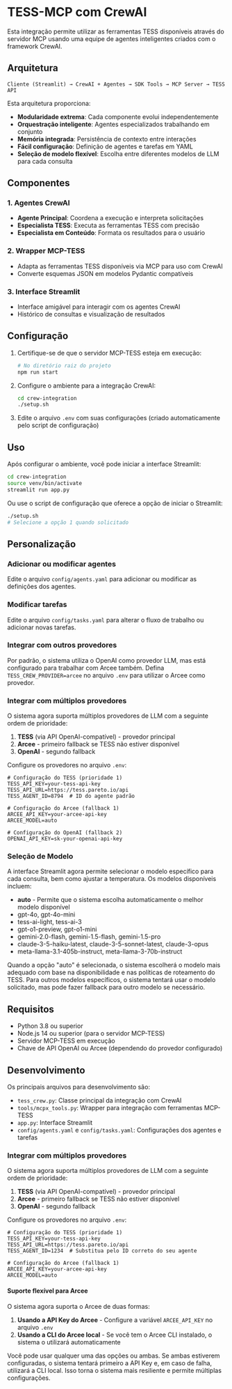 # TESS-MCP com CrewAI

Esta integração permite utilizar as ferramentas TESS disponíveis através do servidor MCP usando uma equipe de agentes inteligentes criados com o framework CrewAI.

## Arquitetura

```
Cliente (Streamlit) → CrewAI + Agentes → SDK Tools → MCP Server → TESS API
```

Esta arquitetura proporciona:
- **Modularidade extrema**: Cada componente evolui independentemente
- **Orquestração inteligente**: Agentes especializados trabalhando em conjunto
- **Memória integrada**: Persistência de contexto entre interações
- **Fácil configuração**: Definição de agentes e tarefas em YAML
- **Seleção de modelo flexível**: Escolha entre diferentes modelos de LLM para cada consulta

## Componentes

### 1. Agentes CrewAI
- **Agente Principal**: Coordena a execução e interpreta solicitações
- **Especialista TESS**: Executa as ferramentas TESS com precisão
- **Especialista em Conteúdo**: Formata os resultados para o usuário

### 2. Wrapper MCP-TESS
- Adapta as ferramentas TESS disponíveis via MCP para uso com CrewAI
- Converte esquemas JSON em modelos Pydantic compatíveis

### 3. Interface Streamlit
- Interface amigável para interagir com os agentes CrewAI
- Histórico de consultas e visualização de resultados

## Configuração

1. Certifique-se de que o servidor MCP-TESS esteja em execução:
   ```bash
   # No diretório raiz do projeto
   npm run start
   ```

2. Configure o ambiente para a integração CrewAI:
   ```bash
   cd crew-integration
   ./setup.sh
   ```

3. Edite o arquivo `.env` com suas configurações (criado automaticamente pelo script de configuração)

## Uso

Após configurar o ambiente, você pode iniciar a interface Streamlit:
```bash
cd crew-integration
source venv/bin/activate
streamlit run app.py
```

Ou use o script de configuração que oferece a opção de iniciar o Streamlit:
```bash
./setup.sh
# Selecione a opção 1 quando solicitado
```

## Personalização

### Adicionar ou modificar agentes
Edite o arquivo `config/agents.yaml` para adicionar ou modificar as definições dos agentes.

### Modificar tarefas
Edite o arquivo `config/tasks.yaml` para alterar o fluxo de trabalho ou adicionar novas tarefas.

### Integrar com outros provedores
Por padrão, o sistema utiliza o OpenAI como provedor LLM, mas está configurado para trabalhar com Arcee também. Defina `TESS_CREW_PROVIDER=arcee` no arquivo `.env` para utilizar o Arcee como provedor.

### Integrar com múltiplos provedores

O sistema agora suporta múltiplos provedores de LLM com a seguinte ordem de prioridade:

1. **TESS** (via API OpenAI-compatível) - provedor principal
2. **Arcee** - primeiro fallback se TESS não estiver disponível
3. **OpenAI** - segundo fallback

Configure os provedores no arquivo `.env`:

```
# Configuração do TESS (prioridade 1)
TESS_API_KEY=your-tess-api-key
TESS_API_URL=https://tess.pareto.io/api
TESS_AGENT_ID=8794  # ID do agente padrão

# Configuração do Arcee (fallback 1)
ARCEE_API_KEY=your-arcee-api-key
ARCEE_MODEL=auto

# Configuração do OpenAI (fallback 2)
OPENAI_API_KEY=sk-your-openai-api-key
```

### Seleção de Modelo

A interface Streamlit agora permite selecionar o modelo específico para cada consulta, bem como ajustar a temperatura. Os modelos disponíveis incluem:

- **auto** - Permite que o sistema escolha automaticamente o melhor modelo disponível
- gpt-4o, gpt-4o-mini
- tess-ai-light, tess-ai-3
- gpt-o1-preview, gpt-o1-mini
- gemini-2.0-flash, gemini-1.5-flash, gemini-1.5-pro
- claude-3-5-haiku-latest, claude-3-5-sonnet-latest, claude-3-opus
- meta-llama-3.1-405b-instruct, meta-llama-3-70b-instruct

Quando a opção "auto" é selecionada, o sistema escolherá o modelo mais adequado com base na disponibilidade e nas políticas de roteamento do TESS. Para outros modelos específicos, o sistema tentará usar o modelo solicitado, mas pode fazer fallback para outro modelo se necessário.

## Requisitos

- Python 3.8 ou superior
- Node.js 14 ou superior (para o servidor MCP-TESS)
- Servidor MCP-TESS em execução
- Chave de API OpenAI ou Arcee (dependendo do provedor configurado)

## Desenvolvimento

Os principais arquivos para desenvolvimento são:

- `tess_crew.py`: Classe principal da integração com CrewAI
- `tools/mcpx_tools.py`: Wrapper para integração com ferramentas MCP-TESS
- `app.py`: Interface Streamlit
- `config/agents.yaml` e `config/tasks.yaml`: Configurações dos agentes e tarefas 

### Integrar com múltiplos provedores

O sistema agora suporta múltiplos provedores de LLM com a seguinte ordem de prioridade:

1. **TESS** (via API OpenAI-compatível) - provedor principal
2. **Arcee** - primeiro fallback se TESS não estiver disponível
3. **OpenAI** - segundo fallback

Configure os provedores no arquivo `.env`:

```
# Configuração do TESS (prioridade 1)
TESS_API_KEY=your-tess-api-key
TESS_API_URL=https://tess.pareto.io/api
TESS_AGENT_ID=1234  # Substitua pelo ID correto do seu agente

# Configuração do Arcee (fallback 1)
ARCEE_API_KEY=your-arcee-api-key
ARCEE_MODEL=auto
```

#### Suporte flexível para Arcee

O sistema agora suporta o Arcee de duas formas:

1. **Usando a API Key do Arcee** - Configure a variável `ARCEE_API_KEY` no arquivo `.env`
2. **Usando a CLI do Arcee local** - Se você tem o Arcee CLI instalado, o sistema o utilizará automaticamente

Você pode usar qualquer uma das opções ou ambas. Se ambas estiverem configuradas, o sistema tentará primeiro a API Key e, em caso de falha, utilizará a CLI local. Isso torna o sistema mais resiliente e permite múltiplas configurações. 